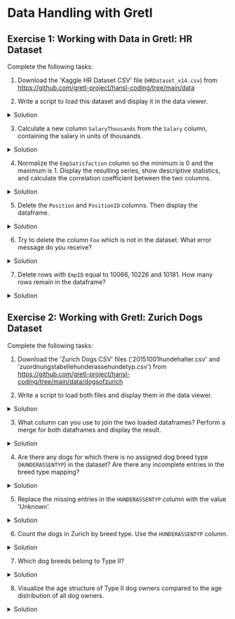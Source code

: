 # Data Handling with Gretl

## Exercise 1: Working with Data in Gretl: HR Dataset

Complete the following tasks:

1. Download the 'Kaggle HR Dataset CSV' file (`HRDataset_v14.csv`) from https://github.com/gretl-project/hansl-coding/tree/main/data

2. Write a script to load this dataset and display it in the data viewer.
<details>
<summary>Solution</summary>
<pre><code class="language-hansl"># Load HR dataset
open "HRDataset_v14.csv"
varlist
</code></pre>
</details>

3. Calculate a new column `SalaryThousands` from the `Salary` column, containing the salary in units of thousands.
<details>
<summary>Solution</summary>
<pre><code class="language-hansl"># Calculate salary in thousands
series SalaryThousands = Salary / 1000
print Salary SalaryThousands --byobs --range=1:10
</code></pre>
</details>

4. Normalize the `EmpSatisfaction` column so the minimum is 0 and the maximum is 1. Display the resulting series, show descriptive statistics, and calculate the correlation coefficient between the two columns.
<details>
<summary>Solution</summary>
<pre><code class="language-hansl"># Normalize EmpSatisfaction to [0,1] range
scalar min_sat = min(EmpSatisfaction)
scalar max_sat = max(EmpSatisfaction)
series NormalizedSatisfaction = (EmpSatisfaction - min_sat) / (max_sat - min_sat)
# Display results
print EmpSatisfaction NormalizedSatisfaction --byobs --range=1:10
# Descriptive statistics
summary EmpSatisfaction NormalizedSatisfaction --simple
# Calculate correlation
corr EmpSatisfaction NormalizedSatisfaction
</code></pre>
</details>

5. Delete the `Position` and `PositionID` columns. Then display the dataframe.
<details>
<summary>Solution</summary>
<pre><code class="language-hansl"># Delete columns
list DROP = Position PositionID
delete DROP
# Show dataframe (columns)
varlist
</code></pre>
</details>

6. Try to delete the column `Foo` which is not in the dataset. What error message do you receive?
<details>
<summary>Solution</summary>
<pre><code class="language-hansl"># Try to delete non-existent column
delete Foo
# This would show an error message like:
# "Unknown variable name in command"
</code></pre>
</details>

7. Delete rows with `EmpID` equal to 10066, 10226 and 10181. How many rows remain in the dataframe?
<details>
<summary>Solution</summary>
<pre><code class="language-hansl"># Delete specific rows
printf "Number of rows before: %d\n", $nobs
series to_keep = (EmpID != 10066) && (EmpID != 10226) && (EmpID != 10181)
# Activate the "--permanent" flag to delete rows in place
smpl to_keep --restrict #--permanent
printf "Number of rows now: %d\n", $nobs
</code></pre>
</details>


## Exercise 2: Working with Gretl: Zurich Dogs Dataset

Complete the following tasks:

1. Download the 'Zurich Dogs CSV' files ('20151001hundehalter.csv' and 'zuordnungstabellehunderassehundetyp.csv') from https://github.com/gretl-project/hansl-coding/tree/main/data/dogsofzurich

2. Write a script to load both files and display them in the data viewer.
<details>
<summary>Solution</summary>
<pre><code class="language-hansl"># Load the dogs dataset
open "20151001hundehalter.csv"
print "Dogs dataset loaded"
varlist
</code></pre>
    
<pre><code class="language-hansl"># Save the dogs dataset to a temporary file for later use
store "@dogs.gdt"
# Load the dog breed type mapping
open "zuordnungstabellehunderassehundetyp.csv"
print "Dog breed types dataset loaded"
varlist
</code></pre>
</details>

3. What column can you use to join the two loaded dataframes? Perform a merge for both dataframes and display the result.
<details>
<summary>Solution</summary>
<pre><code class="language-hansl"># We can merge on the RASSE column
# First, store the breed types dataset
store "@breedtypes.gdt"
</code></pre>
    
<pre><code class="language-hansl"># Then load the dogs dataset again
open "@dogs.gdt"
# Join using the dog breed column
join RASSE --data=HUNDERASSENTYP "@breedtypes.gdt"
</code></pre>

<pre><code class="language-hansl"># Display the result
print HUNDENAME RASSE HUNDERASSENTYP --byobs --range=1:10
</code></pre>
</details>

4. Are there any dogs for which there is no assigned dog breed type (`HUNDERASSENTYP`) in the dataset? Are there any incomplete entries in the breed type mapping?
<details>
<summary>Solution</summary>
<pre><code class="language-hansl"># Check for dogs without breed type
series missing_breed_type = ok(HUNDERASSENTYP) ? 0 : 1
printf "Number of dogs without breed type: %d\n", sum(missing_breed_type)
</code></pre>
    
<pre><code class="language-hansl"># Count occurrences
freq missing_breed_type
</code></pre>

<pre><code class="language-hansl"># Display some examples of missing breed types
smpl missing_breed_type == 1 --restrict
print HUNDENAME RASSE HUNDERASSENTYP --byobs --range=1:10
smpl full
</code></pre>

<pre><code class="language-hansl"># Check for incomplete entries in the breed mapping (load mapping dataset)
open "@breedtypes.gdt"
series incomplete_mapping = (ok(HUNDERASSENTYP) && strlen(HUNDERASSENTYP) > 0) ? 0 : 1
printf "Number of incomplete mappings: %d\n", sum(incomplete_mapping)
</code></pre>

<pre><code class="language-hansl"># Show incomplete mappings if any
if sum(incomplete_mapping) > 0
    smpl incomplete_mapping == 1 --restrict
    print RASSE HUNDERASSENTYP --byobs
    smpl full
endif
</code></pre>
</details>

5. Replace the missing entries in the `HUNDERASSENTYP` column with the value 'Unknown'.
<details>
<summary>Solution</summary>
<pre><code class="language-hansl"># Load the merged dataset
open "@dogs.gdt"
join RASSE --data=HUNDERASSENTYP "@breedtypes.gdt"
</code></pre>
    
<pre><code class="language-hansl"># Replace missing values with 'Unknown'
series missing_type = ok(HUNDERASSENTYP) ? 0 : 1
smpl missing_type == 1 --restrict
series string HUNDERASSENTYP = "Unknown"
smpl full
</code></pre>

<pre><code class="language-hansl"># Verify the change
freq HUNDERASSENTYP
</code></pre>
</details>

6. Count the dogs in Zurich by breed type. Use the `HUNDERASSENTYP` column.
<details>
<summary>Solution</summary>
<pre><code class="language-hansl"># Count dogs by breed type
freq HUNDERASSENTYP
</code></pre>
    
<pre><code class="language-hansl"># Alternative approach with more control over output
strings breed_types = strvals(HUNDERASSENTYP)
printf "Count of dogs by breed type:\n"
printf "-------------------------\n"
loop foreach i breed_types
    series count = (HUNDERASSENTYP == "$i")
    printf "%-15s: %5d\n", "$i", sum(count)
endloop
</code></pre>
</details>

7. Which dog breeds belong to Type II?
<details>
<summary>Solution</summary>
<pre><code class="language-hansl"># Find breeds in Type II
series is_type2 = (HUNDERASSENTYP == "II")
smpl is_type2 == 1 --restrict

# Get unique breeds in Type II
strings type2_breeds = strvals(RASSE)
printf "Breeds in Type II:\n"
printf "----------------\n"
loop foreach i type2_breeds
    printf "%s\n", "$i"
endloop
smpl full
</code></pre>
</details>

8. Visualize the age structure of Type II dog owners compared to the age distribution of all dog owners.
<details>
<summary>Solution</summary>
<pre><code class="language-hansl"># Visualize age structure comparison
# First for all dog owners
gnuplot ALTER --histogram --output=display \
  {set title "Age Distribution of All Dog Owners";}

# Then for Type II dog owners
smpl HUNDERASSENTYP == "II" --restrict
gnuplot ALTER --histogram --output=display \
  {set title "Age Distribution of Type II Dog Owners";}
smpl full

# Create a density comparison plot
series is_type2 = (HUNDERASSENTYP == "II")
gnuplot ALTER --dummy-axis=is_type2 --boxplot --output=display \
  {set title "Age Comparison: All Owners vs. Type II Dog Owners";}
</code></pre>
</details>
